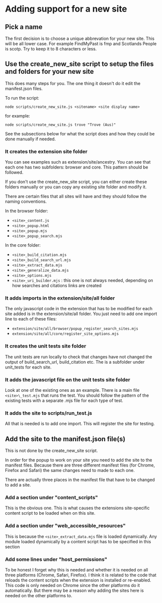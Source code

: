 # Adding support for a new site

## Pick a name

The first decision is to choose a unique abbrevation for your new site. This will be all lower case.
For example FindMyPast is fmp and Scotlands People is scotp. Try to keep it to 8 characters or less.

## Use the create_new_site script to setup the files and folders for your new site

This does many steps for you. The one thing it doesn't do it edit the manifest.json files.

To run the script:

`node scripts/create_new_site.js <sitename> <site display name>`

for example:

`node scripts/create_new_site.js trove "Trove (Aus)"`

See the subsections below for what the script does and how they could be done manually if needed.

### It creates the extension site folder

You can see examples such as extension/site/ancestry. You can see that each one has two subfolders: browser and core. This pattern should be followed.

If you don't use the create_new_site script, you can either create these folders manually or you can copy any existing site folder and modify it.

There are certain files that all sites will have and they should follow the naming conventions.

In the browser folder:

- `<site>_content.js`
- `<site>_popup.html`
- `<site>_popup.mjs`
- `<site>_popup_search.mjs`

In the core folder:

- `<site>_build_citation.mjs`
- `<site>_build_search_url.mjs`
- `<site>_extract_data.mjs`
- `<site>_generalize_data.mjs`
- `<site>_options.mjs`
- `<site>_uri_builder.mjs` : this one is not always needed, depending on how searches and citations links are created

### It adds imports in the extension/site/all folder

The only javascript code in the extension that has to be modified for each site added is in the extension/site/all folder. You just need to add one import line to each of these files:

- `extension/site/all/browser/popup_register_search_sites.mjs`
- `extension/site/all/core/register_site_options.mjs`

### It creates the unit tests site folder

The unit tests are run locally to check that changes have not changed the output of build_search_url, build_citation etc.
The is a subfolder under unit_tests for each site.

### It adds the javascript file on the unit tests site folder

Look at one of the existing ones as an example. There is a main file `<site>\_test.mjs` that runs the test. You should follow the pattern of the existing tests with a separate .mjs file for each type of test.

### It adds the site to scripts/run_test.js

All that is needed is to add one import. This will register the site for testing.

## Add the site to the manifest.json file(s)

This is not done by the create_new_site script.

In order for the popup to work on your site you need to add the site to the manifest files. Because there are three different manifest files (for Chrome, Firefox and Safari) the same changes need to made to each one.

There are actually three places in the manifest file that have to be changed to add a site.

### Add a section under "content_scripts"

This is the obvious one. This is what causes the extensions site-specific content script to be loaded when on this site.

### Add a section under "web_accessible_resources"

This is because the `<site>_extract_data.mjs` file is loaded dynamically. Any module loaded dynamically by a content script has to be specified in this section

### Add some lines under "host_permissions"

To be honest I forget why this is needed and whether it is needed on all three platforms (Chrome, Safari, Firefox). I think it is related to the code that reloads the content scripts when the extension is installed or re-enabled. This code is only needed on Chrome since the other platforms do it automatically. But there may be a reason why adding the sites here is needed on the other platforms to.
